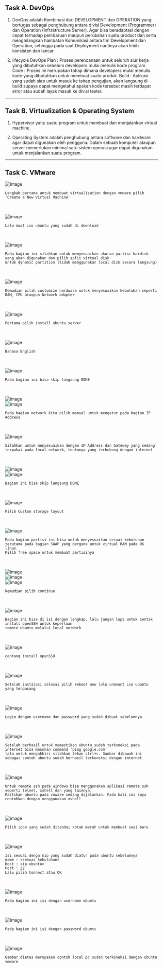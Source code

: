 ## Task A. DevOps

1. DevOps adalah Kombinasi dari DEVELOPMENT dan OPERATION yang bertugas sebagai penghubung antara divisi Development (Programmer) dan Operation (Infrastructure Server). Agar bisa beradaptasi dengan cepat terhadap pembaruan maupun perubahan suatu product dan serta menghilangkan hambatan Komunikasi antara tim Development dan Operation, sehingga pada saat Deployment nantinya akan lebih konsisten dan lancar.

2. lifecycle DevOps Plan : Proses perencanaan untuk seluruh alur kerja yang dibutuhkan sebelum developers mulai menulis kode program. Code : Proses ini merupakan tahap dimana developers mulai menulis kode yang dibutuhkan untuk membuat suatu produk. Build : Aplikasi yang sudah siap untuk masuk ke tahap pengujian, akan langsung di build supaya dapat mengetahui apakah kode tersebut masih terdapat error atau sudah layak masuk ke divisi tester.

---

## Task B. Virtualization & Operating System

1. Hypervisor yaitu suatu program untuk membuat dan menjalankan virtual machine.

2. Operating System adalah penghubung antara software dan hardware agar dapat digunakan oleh pengguna. Dalam sebuah komputer ataupun server memerlukan minimal satu sistem operasi agar dapat digunakan untuk menjalankan suatu program.

---

## Task C. VMware

![image](https://user-images.githubusercontent.com/52950376/224872876-a4d572b2-396e-46f1-ba31-17a17c67406e.png)
~~~
Langkah pertama untuk membuat virtualization dengan vmware pilih ‘Create a New Virtual Machine’
~~~
\
\
![image](https://user-images.githubusercontent.com/52950376/224872941-488bad4a-05d9-4186-b5bc-aa9abeabff96.png)
~~~
Lalu muat iso ubuntu yang sudah di download
~~~
\
\
![image](https://user-images.githubusercontent.com/52950376/224872974-9d02ce0a-9292-479f-8a47-075d2dc123d5.png)
~~~
Pada bagian ini silahkan untuk menyesuaikan ukuran partisi hardisk yang akan digunakan dan pilih split virtual disk
untuk dynamic partition (tidak menggunakan local disk secara langsung)
~~~
\
\
![image](https://user-images.githubusercontent.com/52950376/224872990-57658129-bbf9-4091-ad15-4f75d7112deb.png)
~~~
Kemudian pilih customize hardware untuk menyesuaikan kebutuhan seperti RAM, CPU ataupun Network adapter
~~~
\
\
![image](https://user-images.githubusercontent.com/52950376/224873020-ef06b2a8-62ed-430f-a39b-797ce003af5c.png)
~~~
Pertama pilih install ubuntu server
~~~
\
\
![image](https://user-images.githubusercontent.com/52950376/224873043-76a945a8-01e9-4d12-a090-dd84e938862e.png)
~~~
Bahasa English
~~~
\
\
![image](https://user-images.githubusercontent.com/52950376/224873077-3c53c628-2e4e-43bf-8729-988896e40605.png)
~~~
Pada bagian ini bisa skip langsung DONE
~~~
\
\
![image](https://user-images.githubusercontent.com/52950376/224873146-c10aa9c7-17ea-4b57-a118-1b27a0f42ecf.png)\
![image](https://user-images.githubusercontent.com/52950376/224873156-1c6ed2b3-72c4-4f8c-838f-ecedb7190662.png)
~~~
Pada bagian network kita pilih manual untuk mengatur pada bagian IP Address
~~~
\
\
![image](https://user-images.githubusercontent.com/52950376/224873179-3275a2bf-1d80-4578-8235-20dc06440884.png)
~~~
Silahkan untuk menyesuaikan dengan IP Address dan Gateway yang sedang terpakai pada local network, tentunya yang terhubung dengan internet
~~~
\
\
![image](https://user-images.githubusercontent.com/52950376/224873198-eeae2c5f-76fb-478e-9980-655146233adc.png)\
![image](https://user-images.githubusercontent.com/52950376/224873204-c4544ba3-5bfc-4b2f-9f90-24a527b14221.png)
~~~
Bagian ini bisa skip langsung DONE
~~~
\
\
![image](https://user-images.githubusercontent.com/52950376/224873237-b52e11ac-7d36-4224-9a80-ba8edf6b2a58.png)
~~~
Pilih Custom storage layout
~~~
\
\
![image](https://user-images.githubusercontent.com/52950376/224873282-a90b5821-5f3a-4d8c-9395-953838aafd65.png)
~~~
Pada bagian partisi ini bisa untuk menyesuaikan sesuai kebutuhan terutama pada bagian SWAP yang berguna untuk virtual RAM pada OS linux. 
Pilih free space untuk membuat partisinya
~~~
\
\
![image](https://user-images.githubusercontent.com/52950376/224873303-0f84a90d-553b-4cfc-80d9-4a169d0f3f00.png)\
![image](https://user-images.githubusercontent.com/52950376/224873312-653f9837-4dd8-460f-8b6a-a8fe49ec6792.png)\
![image](https://user-images.githubusercontent.com/52950376/224873323-251fd912-8014-40f3-b0d6-cb304e49389b.png)
~~~
kemudian pilih continue
~~~
\
\
![image](https://user-images.githubusercontent.com/52950376/224873358-99a07269-c9b3-4778-bbfd-0c24be57dc79.png)
~~~
Bagian ini bisa di isi dengan lengkap, lalu jangan lupa untuk centak install openSSH untuk keperluan 
remote ubuntu melalui local network
~~~
\
\
![image](https://user-images.githubusercontent.com/52950376/224873374-9633c988-2a08-4fc9-bc78-016a5c850ab5.png)
~~~
centang install openSSH
~~~
\
\
![image](https://user-images.githubusercontent.com/52950376/224873418-14c16e6a-9e6c-4039-871c-1e129f77f80d.png)
~~~
Setelah instalasi selesai pilih reboot now lalu unmount iso ubuntu yang terpasang
~~~
\
\
![image](https://user-images.githubusercontent.com/52950376/224873450-f1161585-fe63-4bda-9245-97b4f260b299.png)
~~~
Login dengan username dan password yang sudah dibuat sebelumnya
~~~
\
\
![image](https://user-images.githubusercontent.com/52950376/224873492-f006f50b-322a-4c59-9d04-704f3f7b2e1b.png)
~~~
Setelah berhasil untuk memastikan ubuntu sudah terkoneksi pada internet bisa masukan command ‘ping google.com’ 
lalu untuk mengakhiri silahkan tekan ctrl+c. Gambar dibawah ini sebagai contoh ubuntu sudah berhasil terkoneksi dengan internet
~~~
\
\
![image](https://user-images.githubusercontent.com/52950376/224873514-8d672201-75df-4301-ab0f-2e6494466581.png)
~~~
Untuk remote ssh pada windows bisa menggunakan aplikasi remote ssh seperti telnet, xshell dan yang lainnya. 
Pastikan ubuntu pada vmware sedang dijalankan. Pada kali ini saya contohkan dengan menggunakan xshell
~~~
\
\
![image](https://user-images.githubusercontent.com/52950376/224873562-ff92aa5b-39a4-45d3-bc82-24677f9eb363.png)
~~~
Pilih icon yang sudah ditandai kotak merah untuk membuat sesi baru
~~~
\
\
![image](https://user-images.githubusercontent.com/52950376/224873578-ba49f9ad-25ef-4261-898e-5b3d5dd7745e.png)
~~~
Isi sesuai denga nip yang sudah diatur pada ubuntu sebelumnya
name : <sesuai kebutuhan>
Host : <ip ubuntu>
Port : 22
Lalu pilih Connect atau OK
~~~
\
\
![image](https://user-images.githubusercontent.com/52950376/224873608-32f83324-3a6a-4e23-b9d1-6266dd0681d5.png)
~~~
Pada bagian ini isi dengan username ubuntu
~~~
\
\
![image](https://user-images.githubusercontent.com/52950376/224873623-1a045a67-1934-4afa-95be-dd10e3278db5.png)
~~~
Pada bagian ini isi dengan password ubuntu
~~~
\
\
![image](https://user-images.githubusercontent.com/52950376/224873644-cf4d6201-9a84-43b7-b1cd-fd3a760e367e.png)
~~~
Gambar diatas merupakan contoh local pc sudah terkoneksi dengan ubuntu vmware
~~~
